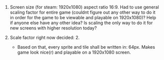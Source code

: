 1. Screen size (for steam: 1920x1080) aspect ratio 16:9. Had to use general scaling factor for entire game (couldnt figure out any other way to do it in order for the game to be viewable and playable on 1920x1080)? Help if anyone else have any other idea? Is scaling the only way to do it for new screens with higher resolution today? 

2. Scale factor right now decided: 2.
    - Based on that, 
    every sprite and tile shall be written in: 64px.
    Makes game look nice(r) and playable on a 1920x1080 screen.